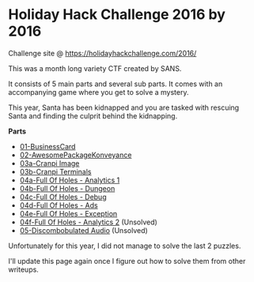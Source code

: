 # Holiday Hack Challenge 2016 by 2016

Challenge site @ https://holidayhackchallenge.com/2016/

This was a month long variety CTF created by SANS.

It consists of 5 main parts and several sub parts. It comes with an accompanying game where you get to solve a mystery.

This year, Santa has been kidnapped and you are tasked with rescuing Santa and finding the culprit behind the kidnapping.

**Parts**
- [01-BusinessCard](01)
- [02-AwesomePackageKonveyance](02)
- [03a-Cranpi Image](03a)
- [03b-Cranpi Terminals](03b)
- [04a-Full Of Holes - Analytics 1](04a)
- [04b-Full Of Holes - Dungeon](04b)
- [04c-Full Of Holes - Debug](04c)
- [04d-Full Of Holes - Ads](04d)
- [04e-Full Of Holes - Exception](04e)
- [04f-Full Of Holes - Analytics 2](04f) (Unsolved)
- [05-Discombobulated Audio](05) (Unsolved)

Unfortunately for this year, I did not manage to solve the last 2 puzzles.

I'll update this page again once I figure out how to solve them from other writeups.